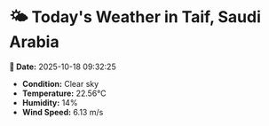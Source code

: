 # 🌤️ Today's Weather in Taif, Saudi Arabia

**📅 Date:** 2025-10-18 09:32:25

- **Condition:** Clear sky
- **Temperature:** 22.56°C
- **Humidity:** 14%
- **Wind Speed:** 6.13 m/s
